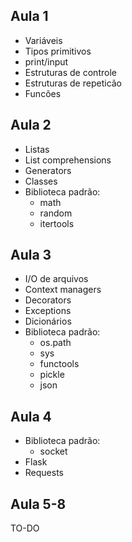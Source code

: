 Aula 1
------
- Variáveis
- Tipos primitivos
- print/input
- Estruturas de controle
- Estruturas de repeticão
- Funcões

Aula 2
------
- Listas
- List comprehensions
- Generators
- Classes
- Biblioteca padrão:
	- math
	- random
	- itertools

Aula 3
------
- I/O de arquivos
- Context managers
- Decorators
- Exceptions
- Dicionários
- Biblioteca padrão:
	- os.path
	- sys
	- functools
	- pickle
	- json

Aula 4
------
- Biblioteca padrão:
	- socket
- Flask
- Requests

Aula 5-8
------
TO-DO
